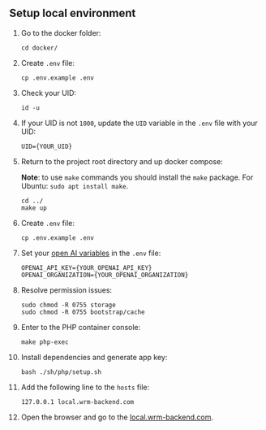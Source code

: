 ## Setup local environment

1. Go to the docker folder:
    ```shell
    cd docker/
    ```

2. Create `.env` file:
    ```shell
    cp .env.example .env
    ```
   
3. Check your UID:
    ```shell
   id -u
    ```

4. If your UID is not `1000`, update the `UID` variable in the `.env` file with your UID:
    ```dotenv
    UID={YOUR_UID}
    ```

5. Return to the project root directory and  up docker compose:
   
    **Note**: to use `make` commands you should install the `make` package. For Ubuntu: `sudo apt install make`.

    ```shell
    cd ../
    make up
    ```

6. Create `.env` file:
    ```shell
    cp .env.example .env
    ```

7. Set your [open AI variables](https://platform.openai.com/docs/quickstart) in the `.env` file:
    ```dotenv
    OPENAI_API_KEY={YOUR_OPENAI_API_KEY}
    OPENAI_ORGANIZATION={YOUR_OPENAI_ORGANIZATION}
    ```

8. Resolve permission issues:
    ```shell
    sudo chmod -R 0755 storage
    sudo chmod -R 0755 bootstrap/cache
    ```

9. Enter to the PHP container console:
    ```shell
    make php-exec
    ```

10. Install dependencies and generate app key:
     ```shell
     bash ./sh/php/setup.sh
     ```

11. Add the following line to the `hosts` file:
     ```text
     127.0.0.1 local.wrm-backend.com
     ```

12. Open the browser and go to the [local.wrm-backend.com](http://local.wrm-backend.com).
